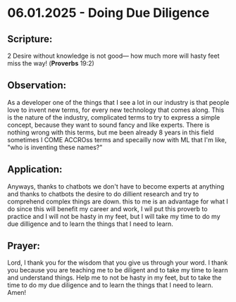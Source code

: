 # 06.01.2025 - Doing Due Diligence

## Scripture:
2 Desire without knowledge is not good—
    how much more will hasty feet miss the way!
(**Proverbs** 19:2)

## Observation:
As a developer one of the things that I see a lot in our industry is that people love to invent new terms, for every new technology that comes along. This is the nature of the industry, complicated terms to try to express a simple concept, because they want to sound fancy and like experts. There is nothing wrong with this terms, but me been already 8 years in this field sometimes I COME ACCROss terms and specailly now with ML that I'm like, "who is inventing these names?"

## Application:
Anyways, thanks to chatbots we don't have to become experts at anything and thanks to chatbots the desire to do dillient research and try to comprehend complex things are down. this to me is an advantage for what I do since this will benefit my career and work, I wil put this proverb to practice and I will not be hasty in my feet, but I will take my time to do my due dilligence and to learn the things that I need to learn.

## Prayer:
Lord, I thank you for the wisdom that you give us through your word. I thank you because you are teaching me to be diligent and to take my time to learn and understand things. Help me to not be hasty in my feet, but to take the time to do my due diligence and to learn the things that I need to learn. Amen!
